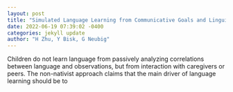 ```yaml
--- 
layout: post 
title: "Simulated Language Learning from Communicative Goals and Linguistic Input" 
date: 2022-06-19 07:39:02 -0400 
categories: jekyll update 
author: "H Zhu, Y Bisk, G Neubig" 
--- 
```

Children do not learn language from passively analyzing correlations between language and observations, but from interaction with caregivers or peers. The non-nativist approach claims that the main driver of language learning should be to